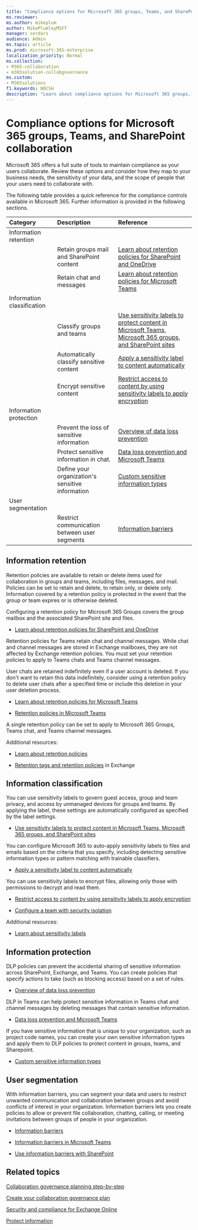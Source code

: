 ```yaml
---
title: "Compliance options for Microsoft 365 groups, Teams, and SharePoint collaboration"
ms.reviewer: 
ms.author: mikeplum
author: MikePlumleyMSFT
manager: serdars
audience: Admin
ms.topic: article
ms.prod: microsoft-365-enterprise
localization_priority: Normal
ms.collection: 
- M365-collaboration
- m365solution-collabgovernance
ms.custom: 
- M365solutions
f1.keywords: NOCSH
description: "Learn about compliance options for Microsoft 365 groups, Teams, and SharePoint collaboration."
---
```


# Compliance options for Microsoft 365 groups, Teams, and SharePoint collaboration

Microsoft 365 offers a full suite of tools to maintain compliance as your users collaborate. Review these options and consider how they map to your business needs, the sensitivity of your data, and the scope of people that your users need to collaborate with.

The following table provides a quick reference for the compliance controls available in Microsoft 365. Further information is provided in the following sections.

|Category|Description|Reference|
|:-------|:----------|:--------|
|Information retention|||
||Retain groups mail and SharePoint content|[Learn about retention policies for SharePoint and OneDrive](../compliance/retention-policies-sharepoint.md)|
||Retain chat and messages|[Learn about retention policies for Microsoft Teams](../compliance/retention-policies-teams.md)|
|Information classification|||
||Classify groups and teams|[Use sensitivity labels to protect content in Microsoft Teams, Microsoft 365 groups, and SharePoint sites](../compliance/sensitivity-labels-teams-groups-sites.md)|
||Automatically classify sensitive content|[Apply a sensitivity label to content automatically](../compliance/apply-sensitivity-label-automatically.md)|
||Encrypt sensitive content|[Restrict access to content by using sensitivity labels to apply encryption](../compliance/encryption-sensitivity-labels.md)|
|Information protection|||
||Prevent the loss of sensitive information|[Overview of data loss prevention](../compliance/data-loss-prevention-policies.md)|
||Protect sensitive information in chat.|[Data loss prevention and Microsoft Teams](../compliance/dlp-microsoft-teams.md)|
||Define your organization's sensitive information|[Custom sensitive information types](../compliance/sensitive-information-type-learn-about.md)|
|User segmentation|||
||Restrict communication between user segments|[Information barriers](../compliance/information-barriers.md)|

## Information retention

Retention policies are available to retain or delete items used for collaboration in groups and teams, including files, messages, and mail. Policies can be set to retain and delete, to retain only, or delete only. Information covered by a retention policy is protected in the event that the group or team expires or is otherwise deleted.

Configuring a retention policy for Microsoft 365 Groups covers the group mailbox and the associated SharePoint site and files.

- [Learn about retention policies for SharePoint and OneDrive](../compliance/retention-policies-sharepoint.md)

Retention policies for Teams retain chat and channel messages. While chat and channel messages are stored in Exchange mailboxes, they are not affected by Exchange retention policies. You must set your retention policies to apply to Teams chats and Teams channel messages. 

User chats are retained indefinitely even if a user account is deleted. If you don't want to retain this data indefinitely, consider using a retention policy to delete user chats after a specified time or include this deletion in your user deletion process.

- [Learn about retention policies for Microsoft Teams](../compliance/retention-policies-teams.md)

- [Retention policies in Microsoft Teams](/microsoftteams/retention-policies)

A single retention policy can be set to apply to Microsoft 365 Groups, Teams chat, and Teams channel messages. 

Additional resources:

- [Learn about retention policies](../compliance/retention.md)

- [Retention tags and retention policies](/exchange/security-and-compliance/messaging-records-management/retention-tags-and-policies) in Exchange

## Information classification

You can use sensitivity labels to govern guest access, group and team privacy, and access by unmanaged devices for groups and teams. By applying the label, these settings are automatically configured as specified by the label settings.

- [Use sensitivity labels to protect content in Microsoft Teams, Microsoft 365 groups, and SharePoint sites](../compliance/sensitivity-labels-teams-groups-sites.md)

You can configure Microsoft 365 to auto-apply sensitivity labels to files and emails based on the criteria that you specify, including detecting sensitive information types or pattern matching with trainable classifiers.

- [Apply a sensitivity label to content automatically](../compliance/apply-sensitivity-label-automatically.md)

You can use sensitivity labels to encrypt files, allowing only those with permissions to decrypt and read them.

- [Restrict access to content by using sensitivity labels to apply encryption](../compliance/encryption-sensitivity-labels.md)

- [Configure a team with security isolation](./secure-teams-security-isolation.md)

Additional resources:

- [Learn about sensitivity labels](../compliance/sensitivity-labels.md)


## Information protection

DLP policies can prevent the accidental sharing of sensitive information across SharePoint, Exchange, and Teams. You can create policies that specify actions to take (such as blocking access) based on a set of rules.

- [Overview of data loss prevention](../compliance/data-loss-prevention-policies.md)

DLP in Teams can help protect sensitive information in Teams chat and channel messages by deleting messages that contain sensitive information.

- [Data loss prevention and Microsoft Teams](../compliance/dlp-microsoft-teams.md)

If you have sensitive information that is unique to your organization, such as project code names, you can create your own sensitive information types and apply them to DLP policies to protect content in groups, teams, and Sharepoint.

- [Custom sensitive information types](../compliance/sensitive-information-type-learn-about.md)

## User segmentation

With information barriers, you can segment your data and users to restrict unwanted communication and collaboration between groups and avoid conflicts of interest in your organization. Information barriers lets you create policies to allow or prevent file collaboration, chatting, calling, or meeting invitations between groups of people in your organization.

- [Information barriers](../compliance/information-barriers.md)

- [Information barriers in Microsoft Teams](/microsoftteams/information-barriers-in-teams)

- [Use information barriers with SharePoint](/sharepoint/information-barriers)

## Related topics

[Collaboration governance planning step-by-step](collaboration-governance-overview.md#collaboration-governance-planning-step-by-step)

[Create your collaboration governance plan](collaboration-governance-first.md)

[Security and compliance for Exchange Online](/exchange/security-and-compliance/security-and-compliance)

[Protect information](../compliance/information-protection.md)